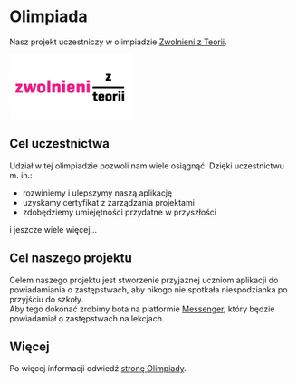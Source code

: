 # Olimpiada

Nasz projekt uczestniczy w olimpiadzie [Zwolnieni z Teorii](https://zwolnienizteori.pl/).

![Logo Zwolnieni z Teorii](img/zztLogo.png)

## Cel uczestnictwa

Udział w tej olimpiadzie pozwoli nam wiele osiągnąć. Dzięki uczestnictwu  m. in.:

* rozwiniemy i ulepszymy naszą aplikację
* uzyskamy certyfikat z zarządzania projektami
* zdobędziemy umiejętności przydatne w przyszłości

i jeszcze  wiele więcej...

## Cel naszego projektu

Celem naszego projektu jest stworzenie przyjaznej uczniom aplikacji do powiadamiania o zastępstwach, aby nikogo nie spotkała niespodzianka po przyjściu do szkoły.</br>
Aby tego dokonać zrobimy bota na platformie [Messenger](https://messenger.com), który będzie powiadamiał o zastępstwach na lekcjach.

## Więcej

Po więcej informacji odwiedź [stronę Olimpiady](https://zwolnienizteorii.pl/jak-to-dziala).